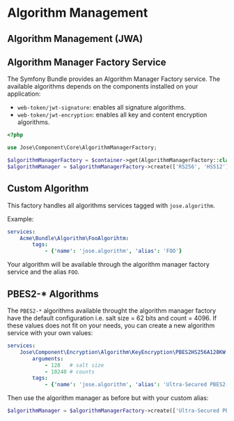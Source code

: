 # Algorithm Management

## Algorithm Management \(JWA\)

## Algorithm Manager Factory Service

The Symfony Bundle provides an Algorithm Manager Factory service. The available algorithms depends on the components installed on your application:

* `web-token/jwt-signature`: enables all signature algorithms.
* `web-token/jwt-encryption`: enables all key and content encryption algorithms.

```php
<?php

use Jose\Component\Core\AlgorithmManagerFactory;

$algorithmManagerFactory = $container->get(AlgorithmManagerFactory::class);
$algorithmManager = $algorithmManagerFactory->create(['RS256', 'HS512']);
```

## Custom Algorithm

This factory handles all algorithms services tagged with `jose.algorithm`.

Example:

```yaml
services:
    Acme\Bundle\Algorithm\FooAlgorihtm:
        tags:
            - {'name': 'jose.algorithm', 'alias': 'FOO'}
```

Your algorithm will be available through the algorithm manager factory service and the alias `FOO`.

## PBES2-\* Algorithms

The `PBES2-*` algorithms available throught the algorithm manager factory have the default configuration i.e. salt size = 62 bits and count = 4096. If these values does not fit on your needs, you can create a new algorithm service with your own values:

```yaml
services:
    Jose\Component\Encryption\Algorithm\KeyEncryption\PBES2HS256A128KW:
        arguments:
            - 128   # salt size
            - 10240 # counts
        tags:
            - {'name': 'jose.algorithm', 'alias': 'Ultra-Secured PBES2-HS256+A128KW'}
```

Then use the algorithm manager as before but with your custom alias:

```php
$algorithmManager = $algorithmManagerFactory->create(['Ultra-Secured PBES2-HS256+A128KW']);
```


